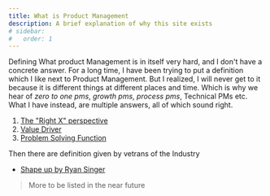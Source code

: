 ```yaml
---
title: What is Product Management
description: A brief explanation of why this site exists 
# sidebar:
#   order: 1
---
```


Defining What product Management is in itself very hard, and I don't have a concrete answer. For a long time, I have been trying to put a definition which I like next to Product Management. But I realized, I will never get to it because it is different things at different places and time. Which is why we hear of *zero to one pms*, *growth pms*, *process pms*, Technical PMs etc. What I have instead, are multiple answers, all of which sound right.

1. [The "Right X" perspective](./my-definitions/right-x)
2. [Value Driver](./my-definitions/value-driver)
3. [Problem Solving Function](./my-definitions/problem-solving-function)

Then there are definition given by vetrans of the Industry

- [Shape up by Ryan Singer](../what-is-pm/popular-definitions/shape-up)

> More to be listed in the near future
